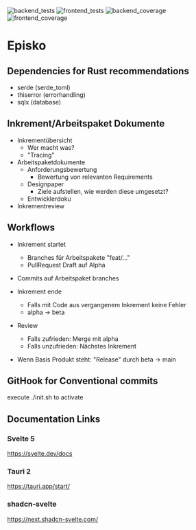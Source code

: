 ![backend_tests](https://img.shields.io/endpoint?url=https://gist.githubusercontent.com/DefinitelyNotSimon13/6576287f91ca84ec0583a5ca2d5ec495/raw/tests_backend.json)
![frontend_tests](https://img.shields.io/endpoint?url=https://gist.githubusercontent.com/DefinitelyNotSimon13/6576287f91ca84ec0583a5ca2d5ec495/raw/tests_frontend.json)
![backend_coverage](https://img.shields.io/endpoint?url=https://gist.githubusercontent.com/DefinitelyNotSimon13/6576287f91ca84ec0583a5ca2d5ec495/raw/coverage_backend.json)
![frontend_coverage](https://img.shields.io/endpoint?url=https://gist.githubusercontent.com/DefinitelyNotSimon13/6576287f91ca84ec0583a5ca2d5ec495/raw/coverage_frontend.json)

# Episko

## Dependencies for Rust recommendations

- serde (serde_toml)
- thiserror (errorhandling)
- sqlx (database)

## Inkrement/Arbeitspaket Dokumente

- Inkrementübersicht
  - Wer macht was?
  - "Tracing"
- Arbeitspaketdokumente
  - Anforderungsbewertung
    - Bewertung von relevanten Requirements
  - Designpaper
    - Ziele aufstellen, wie werden diese umgesetzt?
  - Entwicklerdoku
- Inkrementreview

## Workflows

- Inkrement startet
  - Branches für Arbeitspakete "feat/..."
  - PullRequest Draft auf Alpha
- Commits auf Arbeitspaket branches
- Inkrement ende
  - Falls mit Code aus vergangenem Inkrement keine Fehler
  - alpha -> beta
- Review

  - Falls zufrieden: Merge mit alpha
  - Falls unzufrieden: Nächstes Inkrement

- Wenn Basis Produkt steht: "Release" durch beta -> main

## GitHook for Conventional commits

execute ./init.sh to activate

## Documentation Links

### Svelte 5

https://svelte.dev/docs

### Tauri 2

https://tauri.app/start/

### shadcn-svelte

https://next.shadcn-svelte.com/
